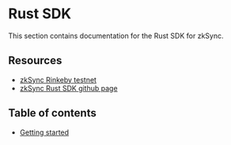 # Rust SDK

This section contains documentation for the Rust SDK for zkSync.

## Resources

- [zkSync Rinkeby testnet](https://rinkeby.zksync.io)
- [zkSync Rust SDK github page](https://github.com/matter-labs/zksync/tree/master/sdk/zksync-rs)

## Table of contents

- [Getting started](tutorial.html)

